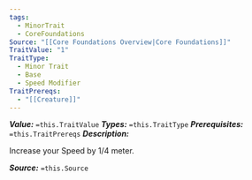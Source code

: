 ```yaml
---
tags:
  - MinorTrait
  - CoreFoundations
Source: "[[Core Foundations Overview|Core Foundations]]"
TraitValue: "1"
TraitType:
  - Minor Trait
  - Base
  - Speed Modifier
TraitPrereqs:
  - "[[Creature]]"
---
```

***Value:*** `=this.TraitValue`
***Types:*** `=this.TraitType`
***Prerequisites:*** `=this.TraitPrereqs`
***Description:***

Increase your Speed by 1/4 meter.

***Source:*** `=this.Source`